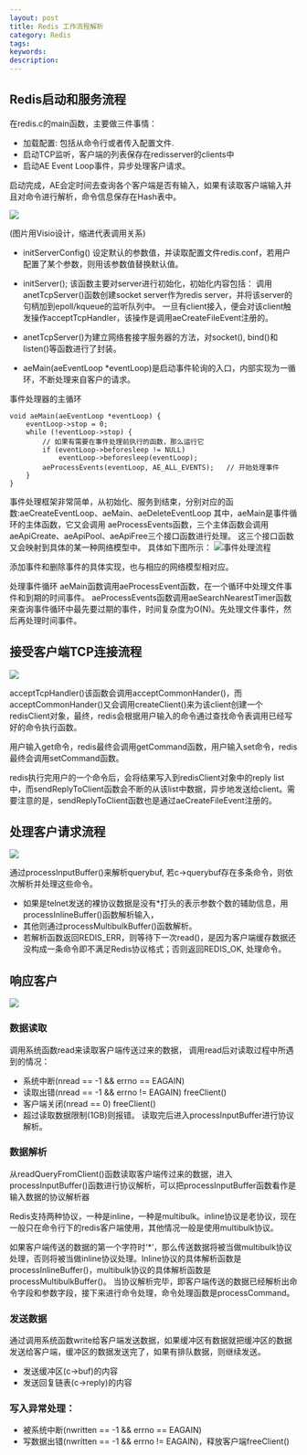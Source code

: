 ```yaml
---
layout: post
title: Redis 工作流程解析 
category: Redis
tags: 
keywords: 
description: 
---
```



## Redis启动和服务流程

在redis.c的main函数，主要做三件事情：

* 加载配置: 包括从命令行或者传入配置文件.
* 启动TCP监听，客户端的列表保存在redisserver的clients中
* 启动AE Event Loop事件，异步处理客户请求。

启动完成，AE会定时间去查询各个客户端是否有输入，如果有读取客户端输入并且对命令进行解析，命令信息保存在Hash表中。

![](/public/upload/redis/Redis_Main_Flow.jpg)

(图片用Visio设计，缩进代表调用关系)

* initServerConfig()
设定默认的参数值，并读取配置文件redis.conf，若用户配置了某个参数，则用该参数值替换默认值。  

* initServer();
该函数主要对server进行初始化，初始化内容包括：
调用anetTcpServer()函数创建socket server作为redis server，并将该server的句柄加到epoll/kqueue的监听队列中。
一旦有client接入，便会对该client触发操作acceptTcpHandler，该操作是调用aeCreateFileEvent注册的。

* anetTcpServer()为建立网络套接字服务器的方法，对socket(), bind()和listen()等函数进行了封装。

* aeMain(aeEventLoop *eventLoop)是启动事件轮询的入口，内部实现为一循环，不断处理来自客户的请求。

事件处理器的主循环

    void aeMain(aeEventLoop *eventLoop) {
        eventLoop->stop = 0;
        while (!eventLoop->stop) {
            // 如果有需要在事件处理前执行的函数，那么运行它
            if (eventLoop->beforesleep != NULL)
                eventLoop->beforesleep(eventLoop);
            aeProcessEvents(eventLoop, AE_ALL_EVENTS);   // 开始处理事件
        }
    }


事件处理框架非常简单，从初始化、服务到结束，分别对应的函数:aeCreateEventLoop、aeMain、aeDeleteEventLoop
其中，aeMain是事件循环的主体函数，它又会调用 aeProcessEvents函数，三个主体函数会调用aeApiCreate、aeApiPool、aeApiFree三个接口函数进行处理。
这三个接口函数又会映射到具体的某一种网络模型中。
具体如下图所示：
![事件处理流程](/public/upload/redis/event.jpg)

添加事件和删除事件的具体实现，也与相应的网络模型相对应。

处理事件循环
aeMain函数调用aeProcessEvent函数，在一个循环中处理文件事件和到期的时间事件。
aeProcessEvents函数调用aeSearchNearestTimer函数来查询事件循环中最先要过期的事件，时间复杂度为O(N)。先处理文件事件，然后再处理时间事件。

## 接受客户端TCP连接流程

![](/public/upload/redis/Redis_AcceptTCPHandler.jpg)

acceptTcpHandler()该函数会调用acceptCommonHander()，而acceptCommonHander()又会调用createClient()来为该client创建一个redisClient对象，最终，redis会根据用户输入的命令通过查找命令表调用已经写好的命令执行函数。

用户输入get命令，redis最终会调用getCommand函数，用户输入set命令，redis最终会调用setCommand函数。

redis执行完用户的一个命令后，会将结果写入到redisClient对象中的reply list中，而sendReplyToClient函数会不断的从该list中数据，异步地发送给client。需要注意的是，sendReplyToClient函数也是通过aeCreateFileEvent注册的。

## 处理客户请求流程

![](/public/upload/redis/Redis_readQueryFromClient.jpg)

通过processInputBuffer()来解析querybuf, 若c->querybuf存在多条命令，则依次解析并处理这些命令。

* 如果是telnet发送的裸协议数据是没有*打头的表示参数个数的辅助信息，用processInlineBuffer()函数解析输入，
* 其他则通过processMultibulkBuffer()函数解析。
* 若解析函数返回REDIS_ERR，则等待下一次read()，是因为客户端缓存数据还没构成一条命令即不满足Redis协议格式；否则返回REDIS_OK, 处理命令。


## 响应客户
![](/public/upload/redis/Redis_sendReplyToClient.jpg)



### 数据读取
调用系统函数read来读取客户端传送过来的数据，
调用read后对读取过程中所遇到的情况：

* 系统中断(nread == -1 && errno == EAGAIN)
* 读取出错(nread == -1 && errno != EAGAIN) freeClient()
* 客户端关闭(nread == 0) freeClient()
* 超过读取数据限制(1GB)则报错。
读取完后进入processInputBuffer进行协议解析。

### 数据解析
从readQueryFromClient()函数读取客户端传过来的数据，进入processInputBuffer()函数进行协议解析，可以把processInputBuffer函数看作是输入数据的协议解析器

Redis支持两种协议，一种是inline，一种是multibulk。inline协议是老协议，现在一般只在命令行下的redis客户端使用，其他情况一般是使用multibulk协议。

如果客户端传送的数据的第一个字符时‘*’，那么传送数据将被当做multibulk协议处理，否则将被当做inline协议处理。Inline协议的具体解析函数是processInlineBuffer()，multibulk协议的具体解析函数是processMultibulkBuffer()。
当协议解析完毕，即客户端传送的数据已经解析出命令字段和参数字段，接下来进行命令处理，命令处理函数是processCommand。


### 发送数据
通过调用系统函数write给客户端发送数据，如果缓冲区有数据就把缓冲区的数据发送给客户端，缓冲区的数据发送完了，如果有排队数据，则继续发送。

* 发送缓冲区(c->buf)的内容
* 发送回复链表(c->reply)的内容

### 写入异常处理：
* 被系统中断(nwritten == -1 && errno == EAGAIN)
* 写数据出错(nwritten == -1 && errno != EAGAIN)，释放客户端freeClient()



